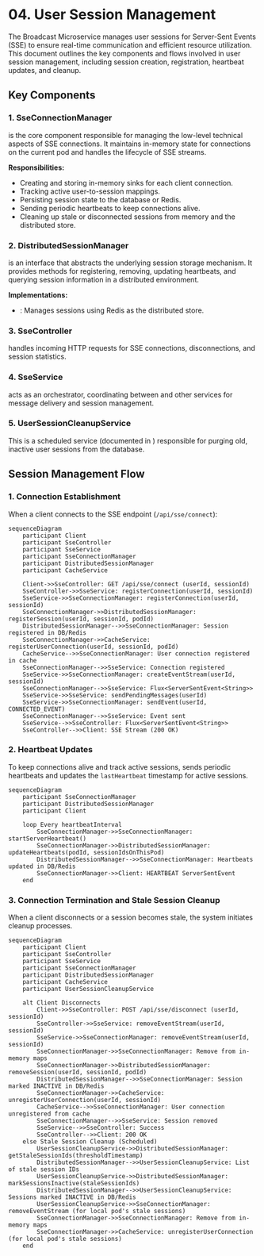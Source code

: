 # 04. User Session Management


The Broadcast Microservice manages user sessions for Server-Sent Events (SSE) to ensure real-time communication and efficient resource utilization. This document outlines the key components and flows involved in user session management, including session creation, registration, heartbeat updates, and cleanup.

## Key Components

### 1. SseConnectionManager

<mcsymbol name="SseConnectionManager" filename="SseConnectionManager.java" path="c:\Users\Srini\ws\Notification-SSE-GLM-Flux\broadcast-microservice\src\main\java\com\example\broadcast\user\service\SseConnectionManager.java" startline="37" type="class"></mcsymbol> is the core component responsible for managing the low-level technical aspects of SSE connections. It maintains in-memory state for connections on the current pod and handles the lifecycle of SSE streams.

**Responsibilities:**
- Creating and storing in-memory sinks for each client connection.
- Tracking active user-to-session mappings.
- Persisting session state to the database or Redis.
- Sending periodic heartbeats to keep connections alive.
- Cleaning up stale or disconnected sessions from memory and the distributed store.

### 2. DistributedSessionManager

<mcsymbol name="DistributedSessionManager" filename="DistributedSessionManager.java" path="c:\Users\Srini\ws\Notification-SSE-GLM-Flux\broadcast-microservice\src\main\java\com\example\broadcast\user\service\DistributedSessionManager.java" startline="11" type="class"></mcsymbol> is an interface that abstracts the underlying session storage mechanism. It provides methods for registering, removing, updating heartbeats, and querying session information in a distributed environment.

**Implementations:**
- <mcsymbol name="RedisSessionManager" filename="RedisSessionManager.java" path="c:\Users\Srini\ws\Notification-SSE-GLM-Flux\broadcast-microservice\src\main\java\com\example\broadcast\user\service\RedisSessionManager.java" startline="14" type="class"></mcsymbol>: Manages sessions using Redis as the distributed store. 

### 3. SseController

<mcsymbol name="SseController" filename="SseController.java" path="c:\Users\Srini\ws\Notification-SSE-GLM-Flux\broadcast-microservice\src\main\java\com\example\broadcast\user\controller\SseController.java" startline="20" type="class"></mcsymbol> handles incoming HTTP requests for SSE connections, disconnections, and session statistics.

### 4. SseService

<mcsymbol name="SseService" filename="SseService.java" path="c:\Users\Srini\ws\Notification-SSE-GLM-Flux\broadcast-microservice\src\main\java\com\example\broadcast\user\service\SseService.java" startline="20" type="class"></mcsymbol> acts as an orchestrator, coordinating between <mcsymbol name="SseConnectionManager" filename="SseConnectionManager.java" path="c:\Users\Srini\ws\Notification-SSE-GLM-Flux\broadcast-microservice\src\main\java\com\example\broadcast\user\service\SseConnectionManager.java" startline="37" type="class"></mcsymbol> and other services for message delivery and session management.

### 5. UserSessionCleanupService

This is a scheduled service (documented in <mcfile name="09_scheduler_flow.md" path="docs/09_scheduler_flow.md"></mcfile>) responsible for purging old, inactive user sessions from the database.

## Session Management Flow

### 1. Connection Establishment

When a client connects to the SSE endpoint (`/api/sse/connect`):

```mermaid
sequenceDiagram
    participant Client
    participant SseController
    participant SseService
    participant SseConnectionManager
    participant DistributedSessionManager
    participant CacheService

    Client->>SseController: GET /api/sse/connect (userId, sessionId)
    SseController->>SseService: registerConnection(userId, sessionId)
    SseService->>SseConnectionManager: registerConnection(userId, sessionId)
    SseConnectionManager->>DistributedSessionManager: registerSession(userId, sessionId, podId)
    DistributedSessionManager-->>SseConnectionManager: Session registered in DB/Redis
    SseConnectionManager->>CacheService: registerUserConnection(userId, sessionId, podId)
    CacheService-->>SseConnectionManager: User connection registered in cache
    SseConnectionManager-->>SseService: Connection registered
    SseService->>SseConnectionManager: createEventStream(userId, sessionId)
    SseConnectionManager-->>SseService: Flux<ServerSentEvent<String>>
    SseService->>SseService: sendPendingMessages(userId)
    SseService->>SseConnectionManager: sendEvent(userId, CONNECTED_EVENT)
    SseConnectionManager-->>SseService: Event sent
    SseService-->>SseController: Flux<ServerSentEvent<String>>
    SseController-->>Client: SSE Stream (200 OK)
```

### 2. Heartbeat Updates

To keep connections alive and track active sessions, <mcsymbol name="SseConnectionManager" filename="SseConnectionManager.java" path="c:\Users\Srini\ws\Notification-SSE-GLM-Flux\broadcast-microservice\src\main\java\com\example\broadcast\user\service\SseConnectionManager.java" startline="37" type="class"></mcsymbol> sends periodic heartbeats and updates the `lastHeartbeat` timestamp for active sessions.

```mermaid
sequenceDiagram
    participant SseConnectionManager
    participant DistributedSessionManager
    participant Client

    loop Every heartbeatInterval
        SseConnectionManager->>SseConnectionManager: startServerHeartbeat()
        SseConnectionManager->>DistributedSessionManager: updateHeartbeats(podId, sessionIdsOnThisPod)
        DistributedSessionManager-->>SseConnectionManager: Heartbeats updated in DB/Redis
        SseConnectionManager->>Client: HEARTBEAT ServerSentEvent
    end
```

### 3. Connection Termination and Stale Session Cleanup

When a client disconnects or a session becomes stale, the system initiates cleanup processes.

```mermaid
sequenceDiagram
    participant Client
    participant SseController
    participant SseService
    participant SseConnectionManager
    participant DistributedSessionManager
    participant CacheService
    participant UserSessionCleanupService

    alt Client Disconnects
        Client->>SseController: POST /api/sse/disconnect (userId, sessionId)
        SseController->>SseService: removeEventStream(userId, sessionId)
        SseService->>SseConnectionManager: removeEventStream(userId, sessionId)
        SseConnectionManager->>SseConnectionManager: Remove from in-memory maps
        SseConnectionManager->>DistributedSessionManager: removeSession(userId, sessionId, podId)
        DistributedSessionManager-->>SseConnectionManager: Session marked INACTIVE in DB/Redis
        SseConnectionManager->>CacheService: unregisterUserConnection(userId, sessionId)
        CacheService-->>SseConnectionManager: User connection unregistered from cache
        SseConnectionManager-->>SseService: Session removed
        SseService-->>SseController: Success
        SseController-->>Client: 200 OK
    else Stale Session Cleanup (Scheduled)
        UserSessionCleanupService->>DistributedSessionManager: getStaleSessionIds(thresholdTimestamp)
        DistributedSessionManager-->>UserSessionCleanupService: List of stale session IDs
        UserSessionCleanupService->>DistributedSessionManager: markSessionsInactive(staleSessionIds)
        DistributedSessionManager-->>UserSessionCleanupService: Sessions marked INACTIVE in DB/Redis
        UserSessionCleanupService->>SseConnectionManager: removeEventStream (for local pod's stale sessions)
        SseConnectionManager->>SseConnectionManager: Remove from in-memory maps
        SseConnectionManager->>CacheService: unregisterUserConnection (for local pod's stale sessions)
    end
```